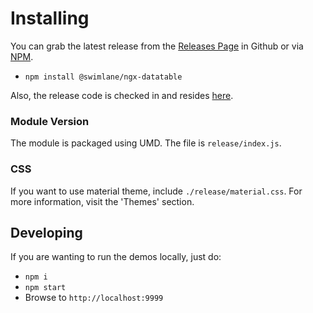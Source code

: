 # Installing

You can grab the latest release from the [Releases Page](https://github.com/swimlane/ngx-datatable/releases) 
in Github or via [NPM](https://www.npmjs.com/package/@swimlane/ngx-datatable).

* `npm install @swimlane/ngx-datatable`

Also, the release code is checked in and resides [here](https://github.com/swimlane/ngx-datatable/tree/master/release).

### Module Version
The module is packaged using UMD. The file is `release/index.js`.

### CSS
If you want to use material theme, include `./release/material.css`. For more information, visit the 'Themes' section.

## Developing
If you are wanting to run the demos locally, just do:

- `npm i`
- `npm start`
- Browse to `http://localhost:9999`

